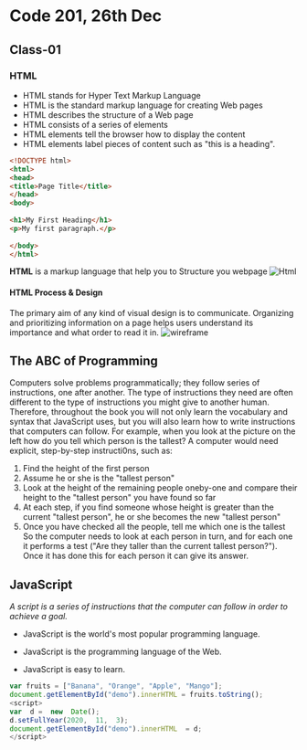 # Code 201, 26th Dec
## Class-01 
### HTML 
-   HTML stands for Hyper Text Markup Language
-   HTML is the standard markup language for creating Web pages
-   HTML describes the structure of a Web page
-   HTML consists of a series of elements
-   HTML elements tell the browser how to display the content
-   HTML elements label pieces of content such as "this is a heading".
```HTML
<!DOCTYPE html>  
<html>  
<head>  
<title>Page Title</title>  
</head>  
<body>  
  
<h1>My First Heading</h1>  
<p>My first paragraph.</p>  
  
</body>  
</html> 
```
**HTML** is  a markup language that help you to Structure you webpage 
![Html](https://www.codeproject.com/KB/HTML/semanticHtml5PageLayout/html5pagelayout.png)
#### HTML Process & Design
The primary aim of any kind of visual design is to communicate. Organizing and prioritizing information on a page helps users understand its importance and what order to read it in.
![wireframe](https://i.pinimg.com/originals/5c/81/35/5c81350f94616aea7fdc5b73d9a6237f.png)
## The ABC of Programming
Computers solve problems programmatically; they follow series of instructions, one after another. The type of instructions they need are often different to the type of instructions you might give to another human. Therefore, throughout the book you will not only learn the vocabulary and syntax that JavaScript uses, but you will also learn how to write instructions that computers can follow. For example, when you look at the picture on the left how do you tell which person is the tallest? A computer would need explicit, step-by-step instructi0ns, such as: 
1. Find the height of the first person 
2.  Assume he or she is the "tallest person" 
3.  Look at the height of the remaining people oneby-one and compare their height to the "tallest person" you have found so far 
4.  At each step, if you find someone whose height is greater than the current "tallest person", he or she becomes the new "tallest person" 
5.  Once you have checked all the people, tell me which one is the tallest So the computer needs to look at each person in turn, and for each one it performs a test ("Are they taller than the current tallest person?"). Once it has done this for each person it can give its answer.
## JavaScript
_A script is a series of instructions that the computer can follow in order to achieve a goal._
* JavaScript is the world's most popular programming language.

* JavaScript is the programming language of the Web.

* JavaScript is easy to learn.


```JavaScript
var fruits = ["Banana", "Orange", "Apple", "Mango"];  
document.getElementById("demo").innerHTML = fruits.toString();
<script>  
var  d =  new  Date();  
d.setFullYear(2020,  11,  3);  
document.getElementById("demo").innerHTML  = d;  
</script>
```
